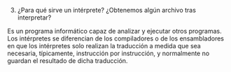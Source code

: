 3. ¿Para qué sirve un intérprete? ¿Obtenemos algún archivo tras interpretar?

Es un programa informático capaz de analizar y ejecutar otros programas. Los intérpretes se diferencian de los compiladores o de los ensambladores en que los intérpretes solo realizan la traducción a medida que sea necesaria, típicamente, instrucción por instrucción, y normalmente no guardan el resultado de dicha traducción.
